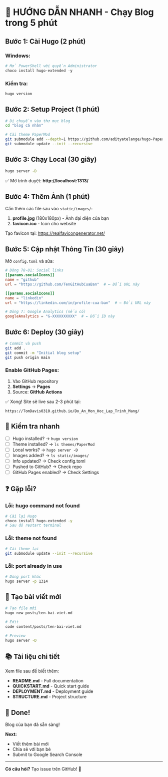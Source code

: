 # 🚀 HƯỚNG DẪN NHANH - Chạy Blog trong 5 phút

## Bước 1: Cài Hugo (2 phút)

### Windows:
```powershell
# Mở PowerShell với quyền Administrator
choco install hugo-extended -y
```

### Kiểm tra:
```bash
hugo version
```

## Bước 2: Setup Project (1 phút)

```bash
# Di chuyển vào thư mục blog
cd "blog cá nhân"

# Cài theme PaperMod
git submodule add --depth=1 https://github.com/adityatelange/hugo-PaperMod.git themes/PaperMod
git submodule update --init --recursive
```

## Bước 3: Chạy Local (30 giây)

```bash
hugo server -D
```

✅ Mở trình duyệt: **http://localhost:1313/**

## Bước 4: Thêm Ảnh (1 phút)

Cần thêm các file sau vào `static/images/`:

1. **profile.jpg** (180x180px) - Ảnh đại diện của bạn
2. **favicon.ico** - Icon cho website

Tạo favicon tại: https://realfavicongenerator.net/

## Bước 5: Cập nhật Thông Tin (30 giây)

Mở `config.toml` và sửa:

```toml
# Dòng 78-81: Social links
[[params.socialIcons]]
name = "github"
url = "https://github.com/TenGitHubCuaBan"  # ← Đổi URL này

[[params.socialIcons]]
name = "linkedin"
url = "https://linkedin.com/in/profile-cua-ban"  # ← Đổi URL này

# Dòng 7: Google Analytics (nếu có)
googleAnalytics = "G-XXXXXXXXXX"  # ← Đổi ID này
```

## Bước 6: Deploy (30 giây)

```bash
# Commit và push
git add .
git commit -m "Initial blog setup"
git push origin main
```

### Enable GitHub Pages:
1. Vào GitHub repository
2. **Settings** → **Pages**
3. Source: **GitHub Actions**

✅ Xong! Site sẽ live sau 2-3 phút tại:
```
https://TomDavis0310.github.io/Do_An_Mon_Hoc_Lap_Trinh_Mang/
```

## 🎯 Kiểm tra nhanh

- [ ] Hugo installed? → `hugo version`
- [ ] Theme installed? → `ls themes/PaperMod`
- [ ] Local works? → `hugo server -D`
- [ ] Images added? → `ls static/images/`
- [ ] Info updated? → Check config.toml
- [ ] Pushed to GitHub? → Check repo
- [ ] GitHub Pages enabled? → Check Settings

## ❓ Gặp lỗi?

### Lỗi: hugo command not found
```bash
# Cài lại Hugo
choco install hugo-extended -y
# Sau đó restart terminal
```

### Lỗi: theme not found
```bash
# Cài theme lại
git submodule update --init --recursive
```

### Lỗi: port already in use
```bash
# Dùng port khác
hugo server -p 1314
```

## 📝 Tạo bài viết mới

```bash
# Tạo file mới
hugo new posts/ten-bai-viet.md

# Edit
code content/posts/ten-bai-viet.md

# Preview
hugo server -D
```

## 📚 Tài liệu chi tiết

Xem file sau để biết thêm:
- **README.md** - Full documentation
- **QUICKSTART.md** - Quick start guide  
- **DEPLOYMENT.md** - Deployment guide
- **STRUCTURE.md** - Project structure

## 🎉 Done!

Blog của bạn đã sẵn sàng! 

**Next:**
- Viết thêm bài mới
- Chia sẻ với bạn bè
- Submit to Google Search Console

---

**Có câu hỏi?** Tạo issue trên GitHub! 💬
